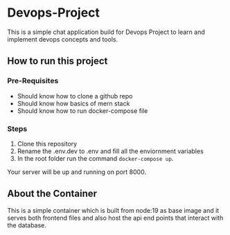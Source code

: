 # Devops-Project

This is a simple chat application build for Devops Project to learn and implement devops concepts and tools.

## How to run this project

### Pre-Requisites

- Should know how to clone a github repo
- Should know how basics of mern stack
- Should know how to run docker-compose file

### Steps

1. Clone this repository
2. Rename the .env.dev to .env and fill all the enviornment variables
3. In the root folder run the command `docker-compose up`.

Your server will be up and running on port 8000.

## About the Container

This is a simple container which is built from node:19 as base image and it serves both frontend files and also host the api end points that interact with the database.
